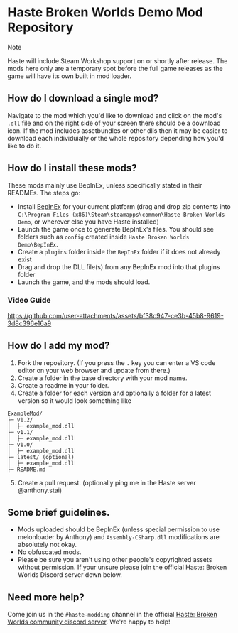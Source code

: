 
# Haste Broken Worlds Demo Mod Repository

> [!NOTE]  
> Haste will include Steam Workshop support on or shortly after release. The mods here only are a temporary spot before the full game releases as the game will have its own built in mod loader.

## How do I download a single mod?
Navigate to the mod which you'd like to download and click on the mod's `.dll` file and on the right side of your screen there should be a download icon. If the mod includes assetbundles or other dlls then it may be easier to download each individuially or the whole repository depending how you'd like to do it.

## How do I install these mods?
These mods mainly use BepInEx, unless specifically stated in their READMEs. The steps go:
- Install [BepInEx](https://github.com/BepInEx/BepInEx/releases) for your current platform (drag and drop zip contents into `C:\Program Files (x86)\Steam\steamapps\common\Haste Broken Worlds Demo`, or wherever else you have Haste installed)
- Launch the game once to generate BepInEx's files. You should see folders such as `config` created inside `Haste Broken Worlds Demo\BepInEx`.
- Create a `plugins` folder inside the `BepInEx` folder if it does not already exist
- Drag and drop the DLL file(s) from any BepInEx mod into that plugins folder
- Launch the game, and the mods should load.
### Video Guide
https://github.com/user-attachments/assets/bf38c947-ce3b-45b8-9619-3d8c396e16a9

## How do I add my mod?

 1. Fork the repository. (If you press the `.` key you can enter a VS code editor on your web browser and update from there.)
 2. Create a folder in the base directory with your mod name.
 3. Create a readme in your folder.
 4. Create a folder for each version and optionally a folder for a latest version so it would look something like

```
ExampleMod/
├─ v1.2/
│  ├─ example_mod.dll
├─ v1.1/
│  ├─ example_mod.dll
├─ v1.0/
│  ├─ example_mod.dll
├─ latest/ (optional)
│  ├─ example_mod.dll
├─ README.md

```

5. Create a pull request. (optionally ping me in the Haste server @anthony.stai)

## Some brief guidelines.
* Mods uploaded should be BepInEx (unless special permission to use melonloader by Anthony) and `Assembly-CSharp.dll` modifications are absolutely not okay.
* No obfuscated mods.
* Please be sure you aren't using other people's copyrighted assets without permission.
If your unsure please join the official Haste: Broken Worlds Discord server down below.

## Need more help?
Come join us in the `#haste-modding` channel in the official [Haste: Broken Worlds community discord server](https://discord.gg/hastebrokenworlds). We're happy to help!
